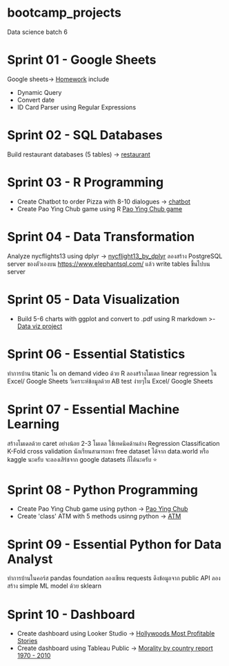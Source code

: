 # bootcamp_projects
Data science batch 6 

# Sprint 01 - Google Sheets 
  
  Google sheets-> [Homework](https://github.com/Jannina19/bootcamp_projects/tree/main/spreadsheet)
include
- Dynamic Query 
- Convert date
- ID Card Parser using Regular Expressions

# Sprint 02 - SQL Databases

Build restaurant databases (5 tables) -> [restaurant](https://replit.com/@WarisaraBoontha/SQLHomeworkBatch-6-My-restaurant#main.sql)

# Sprint 03 - R Programming 

- Create Chatbot to order Pizza with 8-10 dialogues -> [chatbot](https://replit.com/@WarisaraBoontha/Batch6ChatbotOrderPizza#main.r)
- Create Pao Ying Chub game using R [Pao Ying Chub game](https://replit.com/@WarisaraBoontha/Pao-Ching-Chub#main.r)

# Sprint 04 - Data Transformation

Analyze nycflights13 using dplyr -> [nycflight13_by_dplyr](https://datalore.jetbrains.com/notebook/aEY1B94nxQbTC8y0e0G6Ml/gjxSZOLwlYBALjSnMC7HQ3/)
ลองสร้าง PostgreSQL server ของตัวเองบน https://www.elephantsql.com/ แล้ว write tables ขึ้นไปบน server

# Sprint 05 - Data Visualization

- Build 5-6 charts with ggplot and convert to .pdf using R markdown >- [Data viz project](https://github.com/Jannina19/bootcamp_projects/blob/main/program_R/HW_Dataviz.pdf)


# Sprint 06 - Essential Statistics

ทำการบ้าน titanic ใน on demand video ด้วย R
ลองสร้างโมเดล linear regression ใน Excel/ Google Sheets
วิเคราะห์ข้อมูลด้วย AB test ง่ายๆใน Excel/ Google Sheets

# Sprint 07 - Essential Machine Learning

สร้างโมเดลด้วย caret อย่างน้อย 2-3 โมเดล ใช้เทคนิคด้านล่าง
Regression
Classification
K-Fold cross validation
นักเรียนสามารถหา free dataset ได้จาก data.world หรือ kaggle นะครับ จะลองเสิร์ชจาก google datasets ก็ได้นะครับ ⭐

# Sprint 08 - Python Programming

- Create Pao Ying Chub game using python -> [Pao Ying Chub](https://colab.research.google.com/drive/1ewPUdJa5i9hO0dYlyT3OwO4wkJNqz5-F?usp=sharing)
- Create 'class' ATM with 5 methods  usinng python -> [ATM](https://datalore.jetbrains.com/notebook/aEY1B94nxQbTC8y0e0G6Ml/ssGKf5svM3FnzUOJVYSNnw/)

# Sprint 09 - Essential Python for Data Analyst

ทำการบ้านในคอร์ส pandas foundation
ลองเขียน requests ดึงข้อมูลจาก public API
ลองสร้าง simple ML model ด้วย sklearn

# Sprint 10 - Dashboard

- Create dashboard using Looker Studio -> [Hollywoods Most Profitable Stories](https://lookerstudio.google.com/s/h6eKUz9fVdA)
- Create dashboard using Tableau Public -> [Morality by country report 1970 - 2010](https://public.tableau.com/app/profile/warisara.boonthahom/viz/Moralitybycountryreport1970-2010/Dashboard1)
